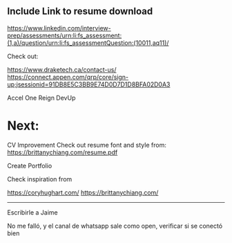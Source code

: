 ## Include Link to resume download

https://www.linkedin.com/interview-prep/assessments/urn:li:fs_assessment:(1,a)/question/urn:li:fs_assessmentQuestion:(10011,aq11)/

Check out:

https://www.draketech.ca/contact-us/
https://connect.appen.com/qrp/core/sign-up;jsessionid=91DB8E5C3BB9E74D0D7D1D8BFA02D0A3

Accel One
Reign
DevUp


# Next:

CV Improvement
Check out resume font and style from:
https://brittanychiang.com/resume.pdf

Create Portfolio

Check inspiration from

https://coryhughart.com/
https://brittanychiang.com/



---

Escribirle a Jaime

No me falló, y el canal de whatsapp sale como open, verificar si se conectó bien
